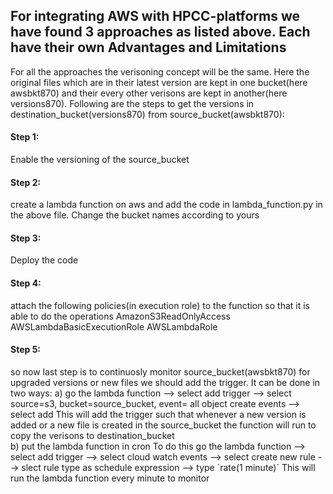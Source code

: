 <h2>For integrating AWS with HPCC-platforms we have found 3 approaches as listed above. Each have their own Advantages and Limitations</h2>

For all the approaches the verisoning concept will be the same. Here the original files which are in their latest version are kept in one bucket(here awsbkt870) and their every other verisons are kept in another(here versions870). Following are the steps to get the versions in destination_bucket(versions870) from source_bucket(awsbkt870):

<h4>Step 1:</h4> Enable the versioning of the source_bucket
<h4>Step 2:</h4> create a lambda function on aws and add the code in lambda_function.py in the above file. Change the bucket names according to yours
<h4>Step 3:</h4> Deploy the code
<h4>Step 4:</h4> attach the following policies(in execution role) to the function so that it is able to do the operations
    AmazonS3ReadOnlyAccess	
    AWSLambdaBasicExecutionRole	
    AWSLambdaRole	
<h4>Step 5:</h4> so now last step is to continuosly monitor source_bucket(awsbkt870) for upgraded versions or new files we should add the trigger. It can be done in two ways:
a) go the lambda function --> select add trigger --> select source=s3, bucket=source_bucket, event= all object create events --> select add
    This will add the trigger such that whenever a new version is added or a new file is created in the source_bucket the function will run to copy the verisons to       destination_bucket
<br>
b) put the lambda function in cron To do this go the lambda function --> select add trigger --> select cloud watch events --> select create new rule --> slect rule type as schedule expression --> type `rate(1 minute)`
  This will run the lambda function every minute to monitor

